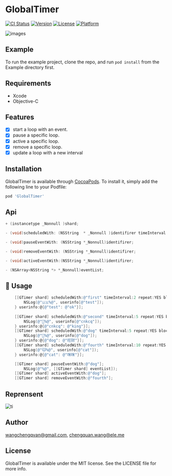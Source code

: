 # GlobalTimer

[![CI Status](http://img.shields.io/travis/wangchengqvan@gmail.com/GlobalTimer.svg?style=flat)](https://travis-ci.org/wangchengqvan@gmail.com/GlobalTimer)
[![Version](https://img.shields.io/cocoapods/v/GlobalTimer.svg?style=flat)](http://cocoapods.org/pods/GlobalTimer)
[![License](https://img.shields.io/cocoapods/l/GlobalTimer.svg?style=flat)](http://cocoapods.org/pods/GlobalTimer)
[![Platform](https://img.shields.io/cocoapods/p/GlobalTimer.svg?style=flat)](http://cocoapods.org/pods/GlobalTimer)

![images](https://user-images.githubusercontent.com/8440220/35437284-a5b4d8e6-02cc-11e8-92c3-d349a60a0e5e.jpeg)

## Example

To run the example project, clone the repo, and run `pod install` from the Example directory first.

## Requirements
* Xcode
* Objective-C

## Features

- [x] start a loop with an event.
- [x] pause a specific loop.
- [x] active a specific loop.
- [x] remove a specific loop.
- [x] update a loop with a new interval

## Installation

GlobalTimer is available through [CocoaPods](http://cocoapods.org). To install
it, simply add the following line to your Podfile:

```ruby
pod 'GlobalTimer'
```

## Api
```Objective-C
+ (instancetype _Nonnull )shard;

- (void)scheduledWith: (NSString  * _Nonnull )identifirer timeInterval: (NSTimeInterval)interval repeat:(BOOL)repeat block:(GTBlock _Nonnull )block userinfo:(NSDictionary * _Nullable)userinfo;

- (void)pauseEventWith: (NSString *_Nonnull)identifirer;

- (void)removeEventWith: (NSString *_Nonnull)identifirer;

- (void)activeEventWith:(NSString *_Nonnull)identifirer;

- (NSArray<NSString *> *_Nonnull)eventList;
```

## :book: Usage

```Objective-C
    [[GTimer shard] scheduledWith:@"first" timeInterval:2 repeat:YES block:^(NSDictionary *userinfo) {
        NSLog(@"🇺🇸%@", userinfo[@"test"]);
    } userinfo:@{@"test": @"ok"}];
    
    [[GTimer shard] scheduledWith:@"second" timeInterval:5 repeat:YES block:^(NSDictionary *userinfo) {
        NSLog(@"🌺%@", userinfo[@"cnkcq"]);
    } userinfo:@{@"cnkcq": @"king"}];
    [[GTimer shard] scheduledWith:@"dog" timeInterval:5 repeat:YES block:^(NSDictionary *userinfo) {
        NSLog(@"🐶%@", userinfo[@"dog"]);
    } userinfo:@{@"dog": @"旺财"}];
    [[GTimer shard] scheduledWith:@"fourth" timeInterval:10 repeat:YES block:^(NSDictionary *userinfo) {
        NSLog(@"🐱%@", userinfo[@"cat"]);
    } userinfo:@{@"cat": @"咪咪"}];

```

```Objective-C
    [[GTimer shard] pauseEventWith:@"dog"];
        NSLog(@"%@", [[GTimer shard] eventList]);
    [[GTimer shard] activeEventWith:@"dog"];
    [[GTimer shard] removeEventWith:@"fourth"];
```
## Reprensent
![ti](https://user-images.githubusercontent.com/8440220/35437059-c17cdb56-02cb-11e8-9a3c-b3a5cec90be8.jpg)
## Author

wangchengqvan@gmail.com, chengquan.wang@ele.me

## License

GlobalTimer is available under the MIT license. See the LICENSE file for more info.


